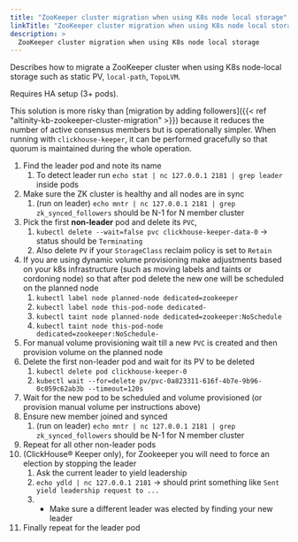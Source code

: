 ```yaml
---
title: "ZooKeeper cluster migration when using K8s node local storage"
linkTitle: "ZooKeeper cluster migration when using K8s node local storage"
description: >
  ZooKeeper cluster migration when using K8s node local storage
---
```


Describes how to migrate a ZooKeeper cluster when using K8s node-local storage such as static PV, `local-path`, `TopoLVM`.

Requires HA setup (3+ pods).

This solution is more risky than [migration by adding followers]({{< ref "altinity-kb-zookeeper-cluster-migration" >}}) because it reduces
the number of active consensus members but is operationally simpler. When running with `clickhouse-keeper`, it can be
performed gracefully so that quorum is maintained during the whole operation.


1. Find the leader pod and note its name
    1. To detect leader run `echo stat | nc 127.0.0.1 2181 | grep leader` inside pods
1. Make sure the  ZK cluster is healthy and all nodes are in sync
    1. (run on leader) `echo mntr | nc 127.0.0.1 2181 | grep zk_synced_followers` should be N-1 for N member cluster
1. Pick the first **non-leader** pod and delete its `PVC`,
    1. `kubectl delete --wait=false pvc clickhouse-keeper-data-0` -> status should be `Terminating`
    1. Also delete `PV` if your `StorageClass` reclaim policy is set to `Retain`
1. If you are using dynamic volume provisioning make adjustments based on your k8s infrastructure (such as moving labels and taints or cordoning node) so that after pod delete the new one will be scheduled on the planned node
    1. `kubectl label node planned-node dedicated=zookeeper`
    1. `kubectl label node this-pod-node dedicated-`
    1. `kubectl taint node planned-node dedicated=zookeeper:NoSchedule`
    1. `kubectl taint node this-pod-node dedicated=zookeeper:NoSchedule-`
1. For manual volume provisioning wait till a new `PVC` is created and then provision volume on the planned node
1. Delete the first non-leader pod and wait for its PV to be deleted
    1. `kubectl delete pod clickhouse-keeper-0`
    1. `kubectl wait --for=delete pv/pvc-0a823311-616f-4b7e-9b96-0c059c62ab3b --timeout=120s`
1. Wait for the new pod to be scheduled and volume provisioned (or provision manual volume per instructions above)
1. Ensure new member joined and synced
    1. (run on leader) `echo mntr | nc 127.0.0.1 2181 | grep zk_synced_followers` should be N-1 for N member cluster
1. Repeat for all other non-leader pods
1. (ClickHouse® Keeper only), for Zookeeper you will need to force an election by stopping the leader
    1. Ask the current leader to yield leadership
    2. `echo ydld | nc 127.0.0.1 2181` -> should print something like `Sent yield leadership request to ...`
    3. * Make sure a different leader was elected by finding your new leader
1. Finally repeat for the leader pod


